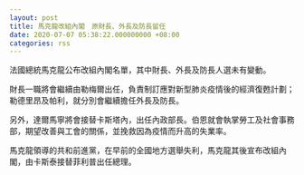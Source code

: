 ```yaml
---
layout: post
title: 馬克龍改組內閣　原財長、外長及防長留任
date: 2020-07-07 05:38:22.000000000 +08:00
categories: rss
---
```


法國總統馬克龍公布改組內閣名單，其中財長、外長及防長人選未有變動。

財長一職將會繼續由勒梅爾出任，負責制訂應對新型肺炎疫情後的經濟復甦計劃；勒德里昂及帕利，就分別會繼續擔任外長及防長。

另外，達爾馬寧將會接替卡斯塔內，出任內政部長。伯恩就會執掌勞工及社會事務部，期望改善與工會的關係，並挽救因為疫情而升高的失業率。

馬克龍領導的共和前進黨，在早前的全國地方選舉失利，馬克龍其後宣布改組內閣，由卡斯泰接替菲利普出任總理。
